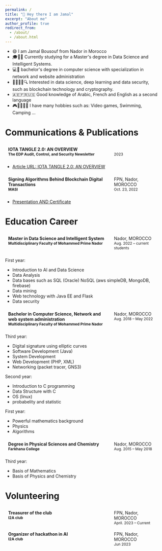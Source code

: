 ```yaml
---
permalink: /
title: "👋 Hey there I am Jamal"
excerpt: "About me"
author_profile: true
redirect_from: 
  - /about/
  - /about.html
---
```


<ul>
  <li>😄 I am Jamal Bousouf from Nador in Morocco</li>
  <li>🎓👨‍🎓 Currently studying for a Master's degree in Data Science and Intelligent Systems.</li>
  <li>💻🔬 bachelor's degree in computer science with specialization in network and website administration</li>
  <li>🤖💬📡🌐🔍 Interested in data science, deep learning and data security, such as blockchain technology and cryptography.</li>
  <li> 🇦🇪🇫🇷🇺🇸 Good knowledge of Arabic, French and English as a second language</li>
  <li> 🎮🚴‍♂️🏊‍♂️ I have many hobbies such as: Video games, Swimming, Camping ...</li>
</ul>



Communications & Publications
======

<div style="display: flex;">
  <div style="width: 70%; height: auto; margin: 10px; font-weight: bold;">IOTA TANGLE 2.0: AN OVERVIEW<br><span style="font-size: 12px;">The EDP Audit, Control, and Security Newsletter</span></div>
  <div style="width: 30%; height: auto; margin: 10px;">
  <br>
  <span style="font-size: 12px;">2023</span>
</div>
</div>

<ul>
  <li><a href="https://www.tandfonline.com/doi/full/10.1080/07366981.2023.2293322">Article URL: IOTA TANGLE 2.0: AN OVERVIEW</a></li>
</ul>


<div style="display: flex;">
  <div style="width: 70%; height: auto; margin: 10px; font-weight: bold;">Signing Algorithms Behind Blockchain Digital Transactions<br><span style="font-size: 12px;">MASI</span></div>
  <div style="width: 30%; height: auto; margin: 10px;">
  FPN, Nador, MOROCCO<br>
  <span style="font-size: 12px;">Oct. 23, 2022</span>
</div>
</div>

<ul>
  <li><a href="https://drive.google.com/drive/folders/1krIp5X9WD4GDSQc-1NXPieC8cYMjK9ac">Presentation AND Certificate</a></li>
</ul>


Education Career
======

<div style="display: flex;">
  <div style="width: 70%; height: auto; margin: 10px; font-weight: bold;">Master in Data Science and Intelligent System<br><span style="font-size: 12px;">Multidisciplinary Faculty of Mohammed Prime Nador</span></div>
  <div style="width: 30%; height: auto; margin: 10px;">
  Nador, MOROCCO<br>
  <span style="font-size: 12px;">Aug. 2022 – current students</span>
</div>
</div>

First year:
<ul>
  <li>Introduction to AI and Data Science</li>
  <li>Data Analysis</li>
  <li>Data bases such as SQL (Oracle) NoSQL (aws simpleDB, MongoDB, firebase)</li>
  <li>Data mining</li>
  <li>Web technology with Java EE and Flask</li>
  <li>Data security</li>
</ul>


<div style="display: flex;">
  <div style="width: 70%; height: auto; margin: 10px; font-weight: bold;">Bachelor in Computer Science, Network and web system administration<br><span style="font-size: 12px;">Multidisciplinary Faculty of Mohammed Prime Nador</span></div>
  <div style="width: 30%; height: auto; margin: 10px;">
  Nador, MOROCCO<br>
  <span style="font-size: 12px;">Aug. 2018 – May 2022</span>
</div>
</div>

Third year:
<ul>
  <li>Digital signature using elliptic curves</li>
  <li>Software Development (Java)</li>
  <li>System Development</li>
  <li>Web Development (PHP, XML)</li>
  <li>Networking (packet tracer, GNS3)</li>
</ul>

Second year:
<ul>
  <li>Introduction to C programming</li>
  <li>Data Structure with C</li>
  <li>OS (linux)</li>
  <li>probabelity and statistic</li>
</ul>

First year:
<ul>
  <li>Powerful mathematics background</li>
  <li>Physics</li>
  <li>Algorithms</li>
</ul>

<div style="display: flex;">
  <div style="width: 70%; height: auto; margin: 10px; font-weight: bold;">Degree in Physical Sciences and Chemistry<br><span style="font-size: 12px;">Farkhana College</span></div>
  <div style="width: 30%; height: auto; margin: 10px;">
  Nador, MOROCCO<br>
  <span style="font-size: 12px;">Aug. 2015 – May 2018</span>
</div>
</div>

Third year:
<ul>
  <li>Basis of Mathematics</li>
  <li>Basis of Physics and Chemistry</li>
</ul>





Volunteering
======
<div style="display: flex;">
  <div style="width: 70%; height: auto; margin: 10px; font-weight: bold;">Treasurer of the club<br><span style="font-size: 12px;">I2A club</span></div>
  <div style="width: 30%; height: auto; margin: 10px;">
  FPN, Nador, MOROCCO<br>
  <span style="font-size: 12px;">April. 2023 – Current</span>
</div>
</div>

<div style="display: flex;">
  <div style="width: 70%; height: auto; margin: 10px; font-weight: bold;">Organizer of hackathon in AI<br><span style="font-size: 12px;">I2A club</span></div>
  <div style="width: 30%; height: auto; margin: 10px;">
  FPN, Nador, MOROCCO<br>
  <span style="font-size: 12px;">Jun 2023</span>
</div>
</div>